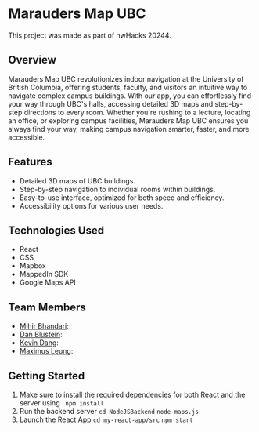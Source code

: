 # Marauders Map UBC

This project was made as part of nwHacks 20244.

## Overview
Marauders Map UBC revolutionizes indoor navigation at the University of British Columbia, offering students, faculty, and visitors an intuitive way to navigate complex campus buildings. With our app, you can effortlessly find your way through UBC's halls, accessing detailed 3D maps and step-by-step directions to every room. Whether you're rushing to a lecture, locating an office, or exploring campus facilities, Marauders Map UBC ensures you always find your way, making campus navigation smarter, faster, and more accessible.
## Features
- Detailed 3D maps of UBC buildings.
- Step-by-step navigation to individual rooms within buildings.
- Easy-to-use interface, optimized for both speed and efficiency.
- Accessibility options for various user needs.


## Technologies Used
- React
- CSS
- Mapbox
- MappedIn SDK
- Google Maps API

## Team Members
- [Mihir Bhandari](https://github.com/VexMihir):
- [Dan Blustein](https://github.com/wallstarr):
- [Kevin Dang](https://github.com/kdang243):
- [Maximus Leung](https://github.com/maximusl59):
  
## Getting Started
1. Make sure to install the required dependencies for both React and the server using ``` npm install```
2. Run the backend server
   ```cd NodeJSBackend```
   ```node maps.js```
3. Launch the React App
   ```cd my-react-app/src```
   ```npm start ```

